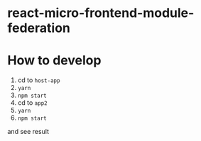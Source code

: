 # react-micro-frontend-module-federation

# How to develop
1. cd to `host-app`
2. `yarn`
3. `npm start`
4. cd to `app2`
5. `yarn`
6. `npm start`

and see result

